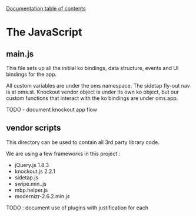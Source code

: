 [Documentation table of contents](README.md)

# The JavaScript

## main.js

This file sets up all the initiial ko bindings, data structure, events and UI bindings for the app.

All custom variables are under the oms namespace. The sidetap fly-out nav is at oms.st. Knockout vendor object is under its own ko object, but our custom functions that interact with the ko bindings are under oms.app.

TODO - document knockout app flow

## vendor scripts

This directory can be used to contain all 3rd party library code.

We are using a few frameworks in this project :

* jQuery.js 1.8.3
* knockout.js 2.2.1
* sidetap.js
* swipe.min..js
* mbp.helper.js
* modernizr-2.6.2.min.js

TODO : document use of plugins with justification for each